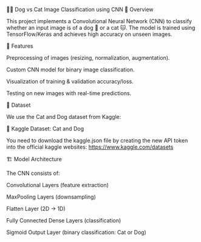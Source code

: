 🐶🐱 Dog vs Cat Image Classification using CNN
📌 Overview

This project implements a Convolutional Neural Network (CNN) to classify whether an input image is of a dog 🐶 or a cat 🐱.
The model is trained using TensorFlow/Keras and achieves high accuracy on unseen images.

🚀 Features

Preprocessing of images (resizing, normalization, augmentation).

Custom CNN model for binary image classification.

Visualization of training & validation accuracy/loss.

Testing on new images with real-time predictions.

📂 Dataset

We use the Cat and Dog dataset from Kaggle:

🔗 Kaggle Dataset: Cat and Dog

You need to download the kaggle.json file by creating the new API token into the official kaggle websites: https://www.kaggle.com/datasets

🏗 Model Architecture

The CNN consists of:

Convolutional Layers (feature extraction)

MaxPooling Layers (downsampling)

Flatten Layer (2D → 1D)

Fully Connected Dense Layers (classification)

Sigmoid Output Layer (binary classification: Cat or Dog)
